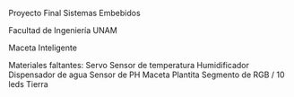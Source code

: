 Proyecto Final Sistemas Embebidos

Facultad de Ingeniería UNAM

Maceta Inteligente

Materiales faltantes: 
  Servo
  Sensor de temperatura
  Humidificador
  Dispensador de agua
  Sensor de PH
  Maceta
  Plantita
  Segmento de RGB / 10 leds
  Tierra
